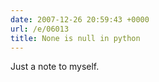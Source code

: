 ```yaml
---
date: 2007-12-26 20:59:43 +0000
url: /e/06013
title: None is null in python
---
```


Just a note to myself.
